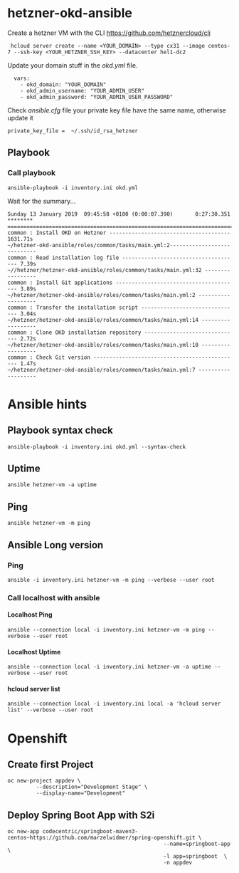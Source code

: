 # hetzner-okd-ansible

Create a hetzner VM with the CLI https://github.com/hetznercloud/cli 

```
 hcloud server create --name <YOUR_DOMAIN> --type cx31 --image centos-7 --ssh-key <YOUR_HETZNER_SSH_KEY> --datacenter hel1-dc2
 ```

Update your domain stuff in the _okd.yml_  file.

```
  vars: 
    - okd_domain: "YOUR_DOMAIN"
    - okd_admin_username: "YOUR_ADMIN_USER"
    - okd_admin_password: "YOUR_ADMIN_USER_PASSWORD"
```    

Check _ansible.cfg_ file your private key file have the same name, otherwise update it
```
private_key_file =  ~/.ssh/id_rsa_hetzner
```
## Playbook 

### Call playbook
```
ansible-playbook -i inventory.ini okd.yml
```

Wait for the summary...

```
Sunday 13 January 2019  09:45:58 +0100 (0:00:07.390)       0:27:30.351 ********
===============================================================================
common : Install OKD on Hetzner -------------------------------------- 1631.71s
~/hetzner-okd-ansible/roles/common/tasks/main.yml:2----------------------------
common : Read installation log file ------------------------------------- 7.39s
~//hetzner/hetzner-okd-ansible/roles/common/tasks/main.yml:32 -----------------
common : Install Git applications --------------------------------------- 3.89s
~/hetzner/hetzner-okd-ansible/roles/common/tasks/main.yml:2 -------------------
common : Transfer the installation script ------------------------------- 3.04s
~/hetzner/hetzner-okd-ansible/roles/common/tasks/main.yml:14 ------------------
common : Clone OKD installation repository ------------------------------ 2.72s
~/hetzner/hetzner-okd-ansible/roles/common/tasks/main.yml:10 ------------------
common : Check Git version ---------------------------------------------- 1.47s
~/hetzner/hetzner-okd-ansible/roles/common/tasks/main.yml:7 -------------------
```


# Ansible hints

## Playbook syntax check
```
ansible-playbook -i inventory.ini okd.yml --syntax-check
```
## Uptime
```
ansible hetzner-vm -a uptime
```
## Ping
```
ansible hetzner-vm -m ping
```
## Ansible Long version
### Ping
```
ansible -i inventory.ini hetzner-vm -m ping --verbose --user root
```
### Call localhost with ansible 
#### Localhost Ping
```
ansible --connection local -i inventory.ini hetzner-vm -m ping --verbose --user root
```
#### Localhost Uptime
```
ansible --connection local -i inventory.ini hetzner-vm -a uptime --verbose --user root
```
#### hcloud server list
```
ansible --connection local -i inventory.ini local -a 'hcloud server list' --verbose --user root
```

# Openshift
## Create first Project
```
oc new-project appdev \
         --description="Development Stage" \
         --display-name="Development"
```

## Deploy Spring Boot App with S2i
```
oc new-app codecentric/springboot-maven3-centos~https://github.com/marzelwidmer/spring-openshift.git \
                                                 --name=springboot-app \
                                                 -l app=springboot  \
                                                 -n appdev
```


